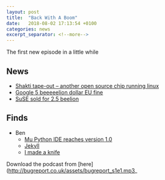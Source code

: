 ```yaml
---
layout: post
title:  "Back With A Boom"
date:   2018-08-02 17:13:54 +0100
categories: news
excerpt_separator: <!--more-->
---
```

The first new episode in a little while

<!--more-->

## News
* [Shakti tape-out – another open source chip running linux](http://www.geekdave.in/2018/07/indias-first-risc-v-is-here-linux-boots.html)
* [Google 5 beeeeelion dollar EU fine](https://www.bbc.co.uk/news/technology-44858238)
* [SuSE sold for 2.5 beelion](https://thehackernews.com/2018/07/suse-linux-acquired.html)

## Finds
* Ben
  * [Mu Python IDE reaches version 1.0](https://codewith.mu/)
  * [Jekyll](https://jekyllrb.com/)
  * [I made a knife](https://hackspace.raspberrypi.org/features/a-two-hour-knife)


Download the podcast from [here](http://bugreport.co.uk/assets/bugreport_s1e1.mp3_
